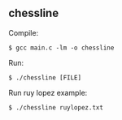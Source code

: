 chessline
---------

Compile:

    $ gcc main.c -lm -o chessline

Run:

    $ ./chessline [FILE]

Run ruy lopez example:

    $ ./chessline ruylopez.txt
